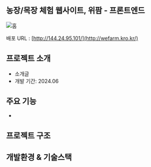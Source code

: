 ## 농장/목장 체험 웹사이트, 위팜 - 프론트엔드 

![홈](https://github.com/user-attachments/assets/698a7c0e-2cae-404c-a7dc-6955a725ce0c)

배포 URL : [http://144.24.95.101/](http://wefarm.kro.kr/)


## 프로젝트 소개 

- 소개글 
- 개발 기간: 2024.06


## 주요 기능 

- 


## 프로젝트 구조 





## 개발환경 & 기술스택 






